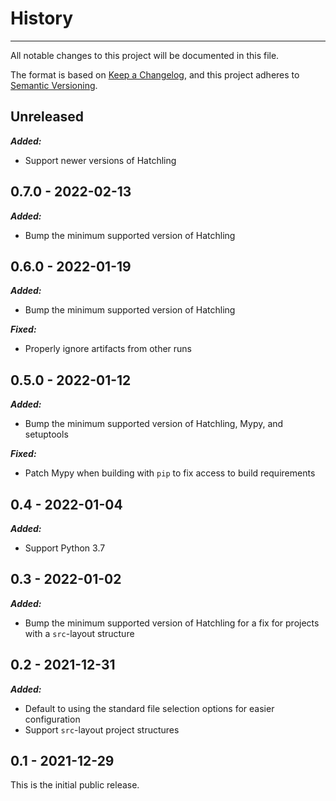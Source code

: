 # History

-----

All notable changes to this project will be documented in this file.

The format is based on [Keep a Changelog](https://keepachangelog.com/en/1.0.0/), and this project adheres to [Semantic Versioning](https://semver.org/spec/v2.0.0.html).

## Unreleased

***Added:***

- Support newer versions of Hatchling

## 0.7.0 - 2022-02-13

***Added:***

- Bump the minimum supported version of Hatchling

## 0.6.0 - 2022-01-19

***Added:***

- Bump the minimum supported version of Hatchling

***Fixed:***

- Properly ignore artifacts from other runs

## 0.5.0 - 2022-01-12

***Added:***

- Bump the minimum supported version of Hatchling, Mypy, and setuptools

***Fixed:***

- Patch Mypy when building with `pip` to fix access to build requirements

## 0.4 - 2022-01-04

***Added:***

- Support Python 3.7

## 0.3 - 2022-01-02

***Added:***

- Bump the minimum supported version of Hatchling for a fix for projects with a `src`-layout structure

## 0.2 - 2021-12-31

***Added:***

- Default to using the standard file selection options for easier configuration
- Support `src`-layout project structures

## 0.1 - 2021-12-29

This is the initial public release.
